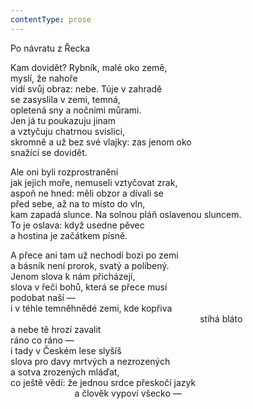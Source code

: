 ```yaml
---
contentType: prose
---
```


Po návratu z Řecka

Kam dovidět? Rybník, malé oko země,  
myslí, že nahoře  
vidí svůj obraz: nebe. Túje v zahradě  
se zasyslila v zemi, temná,  
opletená sny a nočními můrami.  
Jen já tu poukazuju jinam  
a vztyčuju chatrnou svislici,  
skromně a už bez své vlajky: zas jenom oko  
snažící se dovidět.

Ale oni byli rozprostranění  
jak jejich moře, nemuseli vztyčovat zrak,  
aspoň ne hned: měli obzor a dívali se  
před sebe, až na to místo do vln,  
kam zapadá slunce. Na solnou pláň oslavenou sluncem.  
To je oslava: když usedne pěvec  
a hostina je začátkem písně.

A přece ani tam už nechodí bozi po zemi  
a básník není prorok, svatý a políbený.  
Jenom slova k nám přicházejí,  
slova v řeči bohů, která se přece musí  
podobat naší —  
i v téhle temněhnědé zemi, kde kopřiva  
                                                                             stíhá bláto  
a nebe tě hrozí zavalit  
ráno co ráno —  
i tady v Českém lese slyšíš  
slova pro davy mrtvých a nezrozených  
a sotva zrozených mláďat,  
co ještě vědí: že jednou srdce přeskočí jazyk  
                          a člověk vypoví všecko —
